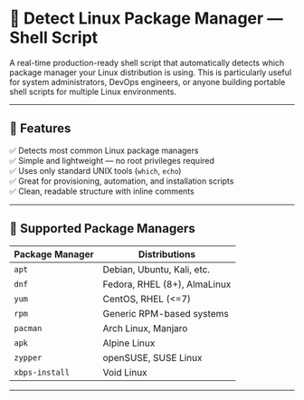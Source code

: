 # 🧰 Detect Linux Package Manager — Shell Script

A real-time production-ready shell script that automatically detects which package manager your Linux distribution is using. This is particularly useful for system administrators, DevOps engineers, or anyone building portable shell scripts for multiple Linux environments.

---

## 📌 Features

✅ Detects most common Linux package managers  
✅ Simple and lightweight — no root privileges required  
✅ Uses only standard UNIX tools (`which`, `echo`)  
✅ Great for provisioning, automation, and installation scripts  
✅ Clean, readable structure with inline comments  

---

## 🧩 Supported Package Managers

| Package Manager | Distributions                  |
|-----------------|--------------------------------|
| `apt`           | Debian, Ubuntu, Kali, etc.     |
| `dnf`           | Fedora, RHEL (8+), AlmaLinux   |
| `yum`           | CentOS, RHEL (<=7)             |
| `rpm`           | Generic RPM-based systems      |
| `pacman`        | Arch Linux, Manjaro            |
| `apk`           | Alpine Linux                   |
| `zypper`        | openSUSE, SUSE Linux           |
| `xbps-install`  | Void Linux                     |

---
